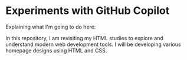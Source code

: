 # Experiments with GitHub Copilot
Explaining what I'm going to do here:

In this repository, I am revisiting my HTML studies to explore and understand modern web development tools. I will be developing various homepage designs using HTML and CSS.
